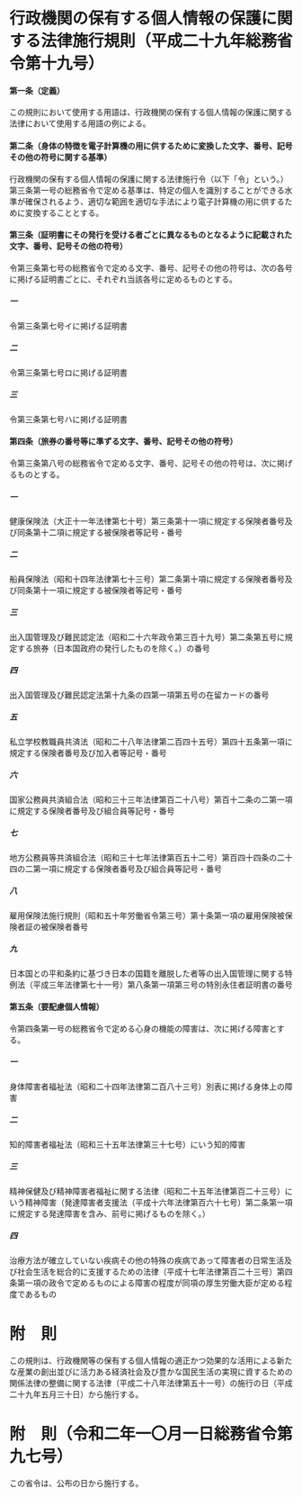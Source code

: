 # 行政機関の保有する個人情報の保護に関する法律施行規則（平成二十九年総務省令第十九号）
#### 第一条（定義）
この規則において使用する用語は、行政機関の保有する個人情報の保護に関する法律において使用する用語の例による。
#### 第二条（身体の特徴を電子計算機の用に供するために変換した文字、番号、記号その他の符号に関する基準）
行政機関の保有する個人情報の保護に関する法律施行令（以下「令」という。）第三条第一号の総務省令で定める基準は、特定の個人を識別することができる水準が確保されるよう、適切な範囲を適切な手法により電子計算機の用に供するために変換することとする。
#### 第三条（証明書にその発行を受ける者ごとに異なるものとなるように記載された文字、番号、記号その他の符号）
令第三条第七号の総務省令で定める文字、番号、記号その他の符号は、次の各号に掲げる証明書ごとに、それぞれ当該各号に定めるものとする。
##### 一
令第三条第七号イに掲げる証明書
##### 二
令第三条第七号ロに掲げる証明書
##### 三
令第三条第七号ハに掲げる証明書
#### 第四条（旅券の番号等に準ずる文字、番号、記号その他の符号）
令第三条第八号の総務省令で定める文字、番号、記号その他の符号は、次に掲げるものとする。
##### 一
健康保険法（大正十一年法律第七十号）第三条第十一項に規定する保険者番号及び同条第十二項に規定する被保険者等記号・番号

##### 二
船員保険法（昭和十四年法律第七十三号）第二条第十項に規定する保険者番号及び同条第十一項に規定する被保険者等記号・番号

##### 三
出入国管理及び難民認定法（昭和二十六年政令第三百十九号）第二条第五号に規定する旅券（日本国政府の発行したものを除く。）の番号
##### 四
出入国管理及び難民認定法第十九条の四第一項第五号の在留カードの番号
##### 五
私立学校教職員共済法（昭和二十八年法律第二百四十五号）第四十五条第一項に規定する保険者番号及び加入者等記号・番号
##### 六
国家公務員共済組合法（昭和三十三年法律第百二十八号）第百十二条の二第一項に規定する保険者番号及び組合員等記号・番号
##### 七
地方公務員等共済組合法（昭和三十七年法律第百五十二号）第百四十四条の二十四の二第一項に規定する保険者番号及び組合員等記号・番号
##### 八
雇用保険法施行規則（昭和五十年労働省令第三号）第十条第一項の雇用保険被保険者証の被保険者番号
##### 九
日本国との平和条約に基づき日本の国籍を離脱した者等の出入国管理に関する特例法（平成三年法律第七十一号）第八条第一項第三号の特別永住者証明書の番号
#### 第五条（要配慮個人情報）
令第四条第一号の総務省令で定める心身の機能の障害は、次に掲げる障害とする。
##### 一
身体障害者福祉法（昭和二十四年法律第二百八十三号）別表に掲げる身体上の障害
##### 二
知的障害者福祉法（昭和三十五年法律第三十七号）にいう知的障害
##### 三
精神保健及び精神障害者福祉に関する法律（昭和二十五年法律第百二十三号）にいう精神障害（発達障害者支援法（平成十六年法律第百六十七号）第二条第一項に規定する発達障害を含み、前号に掲げるものを除く。）
##### 四
治療方法が確立していない疾病その他の特殊の疾病であって障害者の日常生活及び社会生活を総合的に支援するための法律（平成十七年法律第百二十三号）第四条第一項の政令で定めるものによる障害の程度が同項の厚生労働大臣が定める程度であるもの
# 附　則
この規則は、行政機関等の保有する個人情報の適正かつ効果的な活用による新たな産業の創出並びに活力ある経済社会及び豊かな国民生活の実現に資するための関係法律の整備に関する法律（平成二十八年法律第五十一号）の施行の日（平成二十九年五月三十日）から施行する。
# 附　則（令和二年一〇月一日総務省令第九七号）
この省令は、公布の日から施行する。
